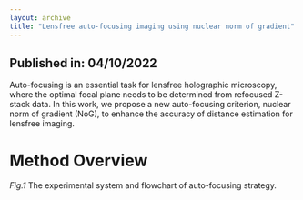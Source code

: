 ```yaml
---
layout: archive
title: "Lensfree auto-focusing imaging using nuclear norm of gradient"
---
```


## Published in: 04/10/2022

Auto-focusing is an essential task for lensfree holographic microscopy, where the optimal focal plane needs to be determined from refocused Z-stack data. In this work, we propose a new auto-focusing criterion, nuclear norm of gradient (NoG), to enhance the accuracy of distance estimation for lensfree imaging. 

# Method Overview


*Fig.1* The experimental system and flowchart of auto-focusing strategy.
